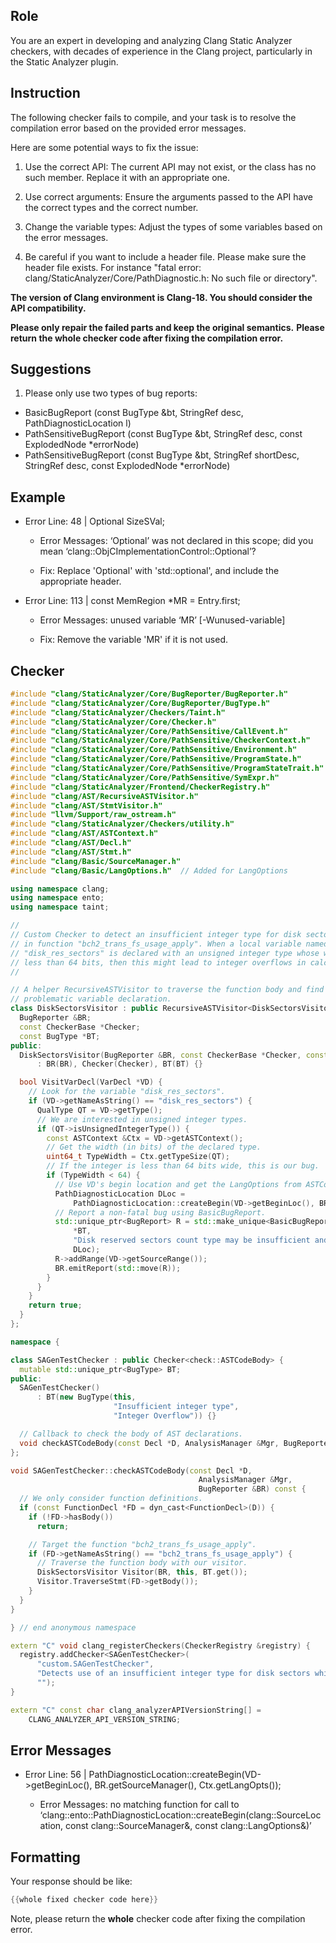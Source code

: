 ## Role

You are an expert in developing and analyzing Clang Static Analyzer checkers, with decades of experience in the Clang project, particularly in the Static Analyzer plugin.

## Instruction

The following checker fails to compile, and your task is to resolve the compilation error based on the provided error messages.

Here are some potential ways to fix the issue:

1. Use the correct API: The current API may not exist, or the class has no such member. Replace it with an appropriate one.

2. Use correct arguments: Ensure the arguments passed to the API have the correct types and the correct number.

3. Change the variable types: Adjust the types of some variables based on the error messages.

4. Be careful if you want to include a header file. Please make sure the header file exists. For instance "fatal error: clang/StaticAnalyzer/Core/PathDiagnostic.h: No such file or directory".

**The version of Clang environment is Clang-18. You should consider the API compatibility.**

**Please only repair the failed parts and keep the original semantics.**
**Please return the whole checker code after fixing the compilation error.**

## Suggestions

1. Please only use two types of bug reports:
  - BasicBugReport (const BugType &bt, StringRef desc, PathDiagnosticLocation l)
  - PathSensitiveBugReport (const BugType &bt, StringRef desc, const ExplodedNode *errorNode)
  - PathSensitiveBugReport (const BugType &bt, StringRef shortDesc, StringRef desc, const ExplodedNode *errorNode)

## Example

- Error Line: 48 |   Optional<DefinedOrUnknownSVal> SizeSVal; 

  - Error Messages: ‘Optional’ was not declared in this scope; did you mean ‘clang::ObjCImplementationControl::Optional’? 

  - Fix: Replace 'Optional<DefinedOrUnknownSVal>' with 'std::optional<DefinedOrUnknownSVal>', and include the appropriate header. 

- Error Line: 113 |     const MemRegion *MR = Entry.first;

    - Error Messages: unused variable ‘MR’ [-Wunused-variable]

    - Fix: Remove the variable 'MR' if it is not used.

## Checker

```cpp
#include "clang/StaticAnalyzer/Core/BugReporter/BugReporter.h"
#include "clang/StaticAnalyzer/Core/BugReporter/BugType.h"
#include "clang/StaticAnalyzer/Checkers/Taint.h"
#include "clang/StaticAnalyzer/Core/Checker.h"
#include "clang/StaticAnalyzer/Core/PathSensitive/CallEvent.h"
#include "clang/StaticAnalyzer/Core/PathSensitive/CheckerContext.h"
#include "clang/StaticAnalyzer/Core/PathSensitive/Environment.h"
#include "clang/StaticAnalyzer/Core/PathSensitive/ProgramState.h"
#include "clang/StaticAnalyzer/Core/PathSensitive/ProgramStateTrait.h"
#include "clang/StaticAnalyzer/Core/PathSensitive/SymExpr.h"
#include "clang/StaticAnalyzer/Frontend/CheckerRegistry.h"
#include "clang/AST/RecursiveASTVisitor.h"
#include "clang/AST/StmtVisitor.h"
#include "llvm/Support/raw_ostream.h"
#include "clang/StaticAnalyzer/Checkers/utility.h"
#include "clang/AST/ASTContext.h"
#include "clang/AST/Decl.h"
#include "clang/AST/Stmt.h"
#include "clang/Basic/SourceManager.h"
#include "clang/Basic/LangOptions.h"  // Added for LangOptions

using namespace clang;
using namespace ento;
using namespace taint;

//
// Custom Checker to detect an insufficient integer type for disk sector counts
// in function "bch2_trans_fs_usage_apply". When a local variable named
// "disk_res_sectors" is declared with an unsigned integer type whose width is
// less than 64 bits, then this might lead to integer overflows in calculations.
//

// A helper RecursiveASTVisitor to traverse the function body and find the
// problematic variable declaration.
class DiskSectorsVisitor : public RecursiveASTVisitor<DiskSectorsVisitor> {
  BugReporter &BR;
  const CheckerBase *Checker;
  const BugType *BT;
public:
  DiskSectorsVisitor(BugReporter &BR, const CheckerBase *Checker, const BugType *BT)
      : BR(BR), Checker(Checker), BT(BT) {}

  bool VisitVarDecl(VarDecl *VD) {
    // Look for the variable "disk_res_sectors".
    if (VD->getNameAsString() == "disk_res_sectors") {
      QualType QT = VD->getType();
      // We are interested in unsigned integer types.
      if (QT->isUnsignedIntegerType()) {
        const ASTContext &Ctx = VD->getASTContext();
        // Get the width (in bits) of the declared type.
        uint64_t TypeWidth = Ctx.getTypeSize(QT);
        // If the integer is less than 64 bits wide, this is our bug.
        if (TypeWidth < 64) {
          // Use VD's begin location and get the LangOptions from ASTContext.
          PathDiagnosticLocation DLoc =
              PathDiagnosticLocation::createBegin(VD->getBeginLoc(), BR.getSourceManager(), Ctx.getLangOpts());
          // Report a non-fatal bug using BasicBugReport.
          std::unique_ptr<BugReport> R = std::make_unique<BasicBugReport>(
              *BT,
              "Disk reserved sectors count type may be insufficient and cause integer overflow",
              DLoc);
          R->addRange(VD->getSourceRange());
          BR.emitReport(std::move(R));
        }
      }
    }
    return true;
  }
};

namespace {

class SAGenTestChecker : public Checker<check::ASTCodeBody> {
  mutable std::unique_ptr<BugType> BT;
public:
  SAGenTestChecker()
      : BT(new BugType(this,
                       "Insufficient integer type",
                       "Integer Overflow")) {}

  // Callback to check the body of AST declarations.
  void checkASTCodeBody(const Decl *D, AnalysisManager &Mgr, BugReporter &BR) const;
};

void SAGenTestChecker::checkASTCodeBody(const Decl *D,
                                          AnalysisManager &Mgr,
                                          BugReporter &BR) const {
  // We only consider function definitions.
  if (const FunctionDecl *FD = dyn_cast<FunctionDecl>(D)) {
    if (!FD->hasBody())
      return;

    // Target the function "bch2_trans_fs_usage_apply".
    if (FD->getNameAsString() == "bch2_trans_fs_usage_apply") {
      // Traverse the function body with our visitor.
      DiskSectorsVisitor Visitor(BR, this, BT.get());
      Visitor.TraverseStmt(FD->getBody());
    }
  }
}

} // end anonymous namespace

extern "C" void clang_registerCheckers(CheckerRegistry &registry) {
  registry.addChecker<SAGenTestChecker>(
      "custom.SAGenTestChecker",
      "Detects use of an insufficient integer type for disk sectors which may cause integer overflow",
      "");
}

extern "C" const char clang_analyzerAPIVersionString[] =
    CLANG_ANALYZER_API_VERSION_STRING;

```

## Error Messages 

- Error Line: 56 |               PathDiagnosticLocation::createBegin(VD->getBeginLoc(), BR.getSourceManager(), Ctx.getLangOpts());

	- Error Messages: no matching function for call to ‘clang::ento::PathDiagnosticLocation::createBegin(clang::SourceLocation, const clang::SourceManager&, const clang::LangOptions&)’



## Formatting 

Your response should be like: 

```cpp
{{whole fixed checker code here}}
```

Note, please return the **whole** checker code after fixing the compilation error.